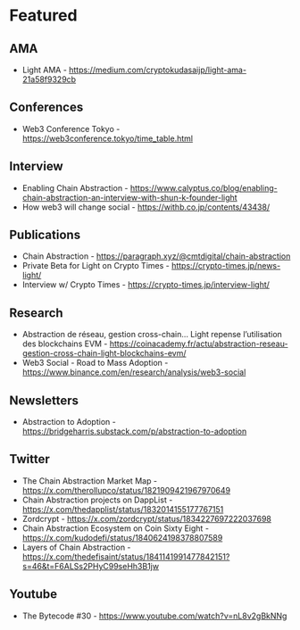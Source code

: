# Featured

## AMA

- Light AMA - https://medium.com/cryptokudasaijp/light-ama-21a58f9329cb

## Conferences

- Web3 Conference Tokyo - https://web3conference.tokyo/time_table.html

## Interview

- Enabling Chain Abstraction - https://www.calyptus.co/blog/enabling-chain-abstraction-an-interview-with-shun-k-founder-light
- How web3 will change social - https://withb.co.jp/contents/43438/

## Publications

- Chain Abstraction - https://paragraph.xyz/@cmtdigital/chain-abstraction
- Private Beta for Light on Crypto Times - https://crypto-times.jp/news-light/
- Interview w/ Crypto Times - https://crypto-times.jp/interview-light/

## Research

- Abstraction de réseau, gestion cross-chain… Light repense l’utilisation des blockchains EVM - https://coinacademy.fr/actu/abstraction-reseau-gestion-cross-chain-light-blockchains-evm/
- Web3 Social - Road to Mass Adoption - https://www.binance.com/en/research/analysis/web3-social

## Newsletters

- Abstraction to Adoption - https://bridgeharris.substack.com/p/abstraction-to-adoption

## Twitter

- The Chain Abstraction Market Map - https://x.com/therollupco/status/1821909421967970649
- Chain Abstraction projects on DappList - https://x.com/thedapplist/status/1832014155177767151
- Zordcrypt - https://x.com/zordcrypt/status/1834227697222037698
- Chain Abstraction Ecosystem on Coin Sixty Eight - https://x.com/kudodefi/status/1840624198378807589
- Layers of Chain Abstraction - https://x.com/thedefisaint/status/1841141991477842151?s=46&t=F6ALSs2PHyC99seHh3B1jw

## Youtube

- The Bytecode #30 - https://www.youtube.com/watch?v=nL8v2gBkNNg
